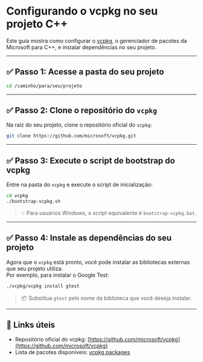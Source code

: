 # Configurando o vcpkg no seu projeto C++

Este guia mostra como configurar o [vcpkg](https://github.com/microsoft/vcpkg), o gerenciador de pacotes da Microsoft para C++, e instalar dependências no seu projeto.

---

## ✅ Passo 1: Acesse a pasta do seu projeto

```bash
cd /caminho/para/seu/projeto
```

---

## ✅ Passo 2: Clone o repositório do `vcpkg`

Na raiz do seu projeto, clone o repositório oficial do `vcpkg`:

```bash
git clone https://github.com/microsoft/vcpkg.git
```

---

## ✅ Passo 3: Execute o script de bootstrap do vcpkg

Entre na pasta do `vcpkg` e execute o script de inicialização:

```bash
cd vcpkg
./bootstrap-vcpkg.sh
```

> 💡 Para usuários Windows, o script equivalente é `bootstrap-vcpkg.bat`.

---

## ✅ Passo 4: Instale as dependências do seu projeto

Agora que o `vcpkg` está pronto, você pode instalar as bibliotecas externas que seu projeto utiliza.  
Por exemplo, para instalar o Google Test:

```bash
./vcpkg/vcpkg install gtest
```

> 📦 Substitua `gtest` pelo nome da biblioteca que você deseja instalar.

---

## 🔗 Links úteis

- Repositório oficial do vcpkg: [https://github.com/microsoft/vcpkg](https://github.com/microsoft/vcpkg)
- Lista de pacotes disponíveis: [vcpkg packages](https://vcpkg.io/en/packages.html)
